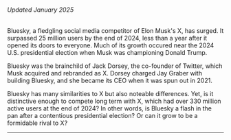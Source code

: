 ###### Updated January 2025

Bluesky, a fledgling social media competitor of Elon Musk's X, has surged. It surpassed 25 million users by the end of 2024, less than a year after it opened its doors to everyone. Much of its growth occured near the 2024 U.S. presidential election when Musk was championing Donald Trump.

Bluesky was the brainchild of Jack Dorsey, the co-founder of Twitter, which Musk acquired and rebranded as X. Dorsey charged Jay Graber with building Bluesky, and she became its CEO when it was spun out in 2021. 

Bluesky has many similarities to X but also noteable differences. Yet, is it distinctive enough to compete long term with X, which had over 330 million active users at the end of 2024? In other words, is Bluesky a flash in the pan after a contentious presidential election? Or can it grow to be a formidable rival to X?

---